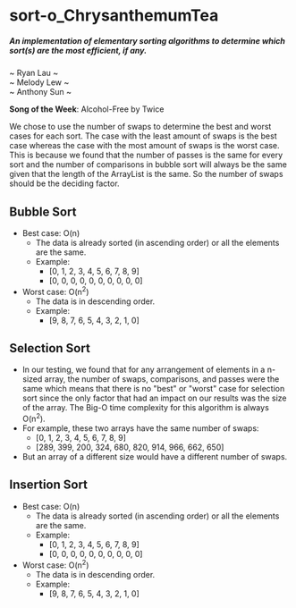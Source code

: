 # sort-o_ChrysanthemumTea
##### An implementation of elementary sorting algorithms to determine which sort(s) are the most efficient, if any.
~ Ryan Lau ~ \
~ Melody Lew ~ \
~ Anthony Sun ~

**Song of the Week**: Alcohol-Free by Twice

We chose to use the number of swaps to determine the best and worst cases for each sort. The case with the least amount of swaps is the best case whereas the case with the most amount of swaps is the worst case. This is because we found that the number of passes is the same for every sort and the number of comparisons in bubble sort will always be the same given that the length of the ArrayList is the same. So the number of swaps should be the deciding factor.

## Bubble Sort
- Best case: O(n)
  - The data is already sorted (in ascending order) or all the elements are the same.
  - Example:
    - [0, 1, 2, 3, 4, 5, 6, 7, 8, 9]
    - [0, 0, 0, 0, 0, 0, 0, 0, 0, 0]
- Worst case: O(n<sup>2</sup>)
  - The data is in descending order.
  - Example:
    - [9, 8, 7, 6, 5, 4, 3, 2, 1, 0]

## Selection Sort
 - In our testing, we found that for any arrangement of elements in a n-sized array, the number of swaps, comparisons, and passes were the same which means that there is no "best" or "worst" case for selection sort since the only factor that had an impact on our results was the size of the array. The Big-O time complexity for this algorithm is always O(n<sup>2</sup>).
 - For example, these two arrays have the same number of swaps:
    - [0, 1, 2, 3, 4, 5, 6, 7, 8, 9]
    - [289, 399, 200, 324, 680, 820, 914, 966, 662, 650]
 - But an array of a different size would have a different number of swaps.

## Insertion Sort
- Best case: O(n)
  - The data is already sorted (in ascending order) or all the elements are the same.
  - Example:
    - [0, 1, 2, 3, 4, 5, 6, 7, 8, 9]
    - [0, 0, 0, 0, 0, 0, 0, 0, 0, 0]
- Worst case: O(n<sup>2</sup>)
  - The data is in descending order.
  - Example:
    - [9, 8, 7, 6, 5, 4, 3, 2, 1, 0]
